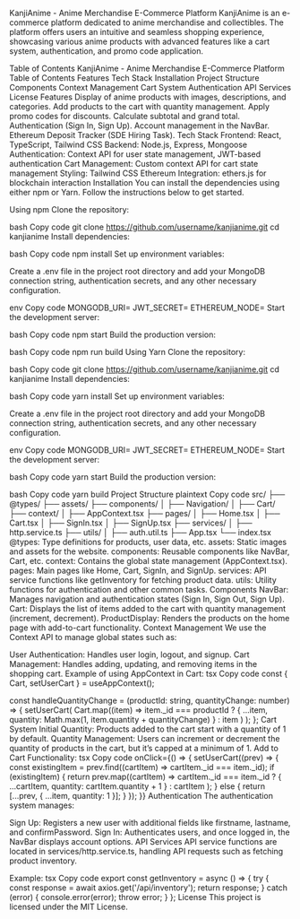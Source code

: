 KanjiAnime - Anime Merchandise E-Commerce Platform
KanjiAnime is an e-commerce platform dedicated to anime merchandise and collectibles. The platform offers users an intuitive and seamless shopping experience, showcasing various anime products with advanced features like a cart system, authentication, and promo code application.

Table of Contents
KanjiAnime - Anime Merchandise E-Commerce Platform
Table of Contents
Features
Tech Stack
Installation
Project Structure
Components
Context Management
Cart System
Authentication
API Services
License
Features
Display of anime products with images, descriptions, and categories.
Add products to the cart with quantity management.
Apply promo codes for discounts.
Calculate subtotal and grand total.
Authentication (Sign In, Sign Up).
Account management in the NavBar.
Ethereum Deposit Tracker (SDE Hiring Task).
Tech Stack
Frontend: React, TypeScript, Tailwind CSS
Backend: Node.js, Express, Mongoose
Authentication: Context API for user state management, JWT-based authentication
Cart Management: Custom context API for cart state management
Styling: Tailwind CSS
Ethereum Integration: ethers.js for blockchain interaction
Installation
You can install the dependencies using either npm or Yarn. Follow the instructions below to get started.

Using npm
Clone the repository:

bash
Copy code
git clone https://github.com/username/kanjianime.git
cd kanjianime
Install dependencies:

bash
Copy code
npm install
Set up environment variables:

Create a .env file in the project root directory and add your MongoDB connection string, authentication secrets, and any other necessary configuration.

env
Copy code
MONGODB_URI=<your-mongo-db-connection-string>
JWT_SECRET=<your-jwt-secret>
ETHEREUM_NODE=<alchemy-or-other-node-url>
Start the development server:

bash
Copy code
npm start
Build the production version:

bash
Copy code
npm run build
Using Yarn
Clone the repository:

bash
Copy code
git clone https://github.com/username/kanjianime.git
cd kanjianime
Install dependencies:

bash
Copy code
yarn install
Set up environment variables:

Create a .env file in the project root directory and add your MongoDB connection string, authentication secrets, and any other necessary configuration.

env
Copy code
MONGODB_URI=<your-mongo-db-connection-string>
JWT_SECRET=<your-jwt-secret>
ETHEREUM_NODE=<alchemy-or-other-node-url>
Start the development server:

bash
Copy code
yarn start
Build the production version:

bash
Copy code
yarn build
Project Structure
plaintext
Copy code
src/
├── @types/
├── assets/
├── components/
│   ├── Navigation/
│   ├── Cart/
├── context/
│   ├── AppContext.tsx
├── pages/
│   ├── Home.tsx
│   ├── Cart.tsx
│   ├── SignIn.tsx
│   ├── SignUp.tsx
├── services/
│   ├── http.service.ts
├── utils/
│   ├── auth.util.ts
├── App.tsx
└── index.tsx
@types: Type definitions for products, user data, etc.
assets: Static images and assets for the website.
components: Reusable components like NavBar, Cart, etc.
context: Contains the global state management (AppContext.tsx).
pages: Main pages like Home, Cart, SignIn, and SignUp.
services: API service functions like getInventory for fetching product data.
utils: Utility functions for authentication and other common tasks.
Components
NavBar: Manages navigation and authentication states (Sign In, Sign Out, Sign Up).
Cart: Displays the list of items added to the cart with quantity management (increment, decrement).
ProductDisplay: Renders the products on the home page with add-to-cart functionality.
Context Management
We use the Context API to manage global states such as:

User Authentication: Handles user login, logout, and signup.
Cart Management: Handles adding, updating, and removing items in the shopping cart.
Example of using AppContext in Cart:
tsx
Copy code
const { Cart, setUserCart } = useAppContext();

const handleQuantityChange = (productId: string, quantityChange: number) => {
  setUserCart(
    Cart.map((item) =>
      item._id === productId
        ? { ...item, quantity: Math.max(1, item.quantity + quantityChange) }
        : item
    )
  );
};
Cart System
Initial Quantity: Products added to the cart start with a quantity of 1 by default.
Quantity Management: Users can increment or decrement the quantity of products in the cart, but it’s capped at a minimum of 1.
Add to Cart Functionality:
tsx
Copy code
onClick={() => {
  setUserCart((prev) => {
    const existingItem = prev.find((cartItem) => cartItem._id === item._id);
    if (existingItem) {
      return prev.map((cartItem) =>
        cartItem._id === item._id
          ? { ...cartItem, quantity: cartItem.quantity + 1 }
          : cartItem
      );
    } else {
      return [...prev, { ...item, quantity: 1 }];
    }
  });
}}
Authentication
The authentication system manages:

Sign Up: Registers a new user with additional fields like firstname, lastname, and confirmPassword.
Sign In: Authenticates users, and once logged in, the NavBar displays account options.
API Services
API service functions are located in services/http.service.ts, handling API requests such as fetching product inventory.

Example:
tsx
Copy code
export const getInventory = async () => {
  try {
    const response = await axios.get('/api/inventory');
    return response;
  } catch (error) {
    console.error(error);
    throw error;
  }
};
License
This project is licensed under the MIT License.
